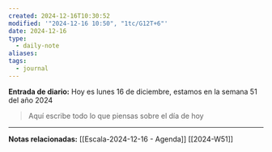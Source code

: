 ```yaml
---
created: 2024-12-16T10:30:52
modified: '"2024-12-16 10:50", "1tc/G12T+6"'
date: 2024-12-16
type:
  - daily-note
aliases: 
tags:
  - journal
---
```

**Entrada de diario:** 
Hoy es lunes 16 de diciembre, estamos en la semana 51 del año 2024

> Aquí escribe todo lo que piensas sobre el día de hoy


----
**Notas relacionadas:**
[[Escala-2024-12-16 - Agenda]]
[[2024-W51]]
